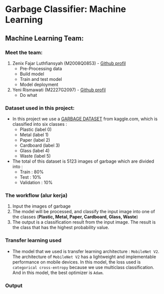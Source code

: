 # Garbage Classifier: Machine Learning

## Machine Learning Team:
### Meet the team:
   1. Zenix Fajar Luthfiansyah (M2008Q0853) - [Github profil](https://github.com/zenyxfajar)
        - Pre-Processing data
        - Build model
        - Train and test model
        - Model deployment
   2. Yeni Rismawati (M2227G2097) - [Github profil](https://github.com/yenirsmwati)
        - Do what 

### Dataset used in this project:
   - In this project we use a [GARBAGE DATASET](https://www.kaggle.com/datasets/mostafaabla/garbage-classification) from kaggle.com, which is classified into six classes : 
      - Plastic (label 0)
      - Metal (label 1)
      - Paper (label 2)
      - Cardboard (label 3)
      - Glass (label 4)
      - Waste (label 5)
   - The total of this dataset is 5123 images of garbage which are divided into : 
      - Train : 80%
      - Test : 10%
      - Validation : 10%

### The workflow (alur kerja)
   1. Input the images of garbage
   2. The model will be processed, and classify the input image into one of the classes (**Plastic, Metal, Paper, Cardboard, Glass, Waste**)
   3. The output is a classification result from the input image. The result is the class that has the highest probability value.

### Transfer learning used
   - The model that we used is transfer learning architecture : `MobileNet V2`. The architecture of `MobileNet V2` has a lightweight and implementable performance on mobile devices. In this model, the loss used is `categorical cross-entropy` because we use multiclass classification. And in this model, the best optimizer is `Adam`.


### Output
